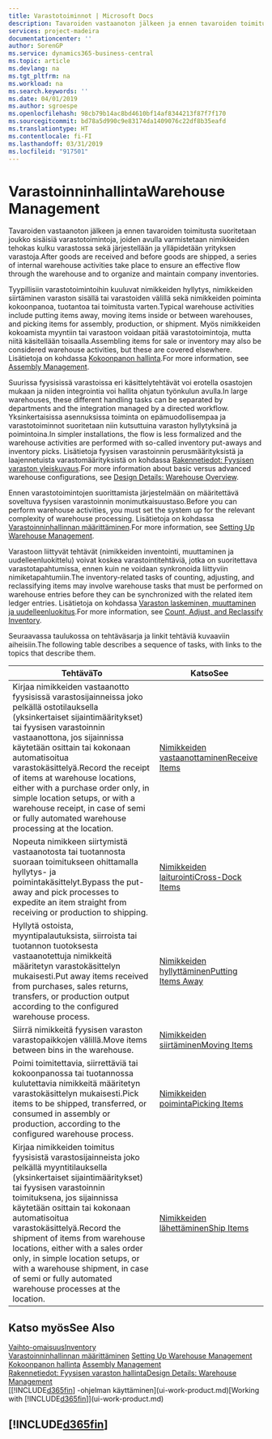 ```yaml
---
title: Varastotoiminnot | Microsoft Docs
description: Tavaroiden vastaanoton jälkeen ja ennen tavaroiden toimitusta suoritetaan joukko sisäisiä varastotoimintoja, joiden avulla varmistetaan nimikkeiden tehokas kulku varastossa sekä järjestellään ja ylläpidetään yrityksen varastoja.
services: project-madeira
documentationcenter: ''
author: SorenGP
ms.service: dynamics365-business-central
ms.topic: article
ms.devlang: na
ms.tgt_pltfrm: na
ms.workload: na
ms.search.keywords: ''
ms.date: 04/01/2019
ms.author: sgroespe
ms.openlocfilehash: 98cb79b14ac8bd4610bf14af8344213f87f7f170
ms.sourcegitcommit: bd78a5d990c9e83174da1409076c22df8b35eafd
ms.translationtype: HT
ms.contentlocale: fi-FI
ms.lasthandoff: 03/31/2019
ms.locfileid: "917501"
---
```

# <a name="warehouse-management"></a><span data-ttu-id="7210d-103">Varastoinninhallinta</span><span class="sxs-lookup"><span data-stu-id="7210d-103">Warehouse Management</span></span>
<span data-ttu-id="7210d-104">Tavaroiden vastaanoton jälkeen ja ennen tavaroiden toimitusta suoritetaan joukko sisäisiä varastotoimintoja, joiden avulla varmistetaan nimikkeiden tehokas kulku varastossa sekä järjestellään ja ylläpidetään yrityksen varastoja.</span><span class="sxs-lookup"><span data-stu-id="7210d-104">After goods are received and before goods are shipped, a series of internal warehouse activities take place to ensure an effective flow through the warehouse and to organize and maintain company inventories.</span></span>

<span data-ttu-id="7210d-105">Tyypillisiin varastotoimintoihin kuuluvat nimikkeiden hyllytys, nimikkeiden siirtäminen varaston sisällä tai varastoiden välillä sekä nimikkeiden poiminta kokoonpanoa, tuotantoa tai toimitusta varten.</span><span class="sxs-lookup"><span data-stu-id="7210d-105">Typical warehouse activities include putting items away, moving items inside or between warehouses, and picking items for assembly, production, or shipment.</span></span> <span data-ttu-id="7210d-106">Myös nimikkeiden kokoamista myyntiin tai varastoon voidaan pitää varastotoimintoja, mutta niitä käsitellään toisaalla.</span><span class="sxs-lookup"><span data-stu-id="7210d-106">Assembling items for sale or inventory may also be considered warehouse activities, but these are covered elsewhere.</span></span> <span data-ttu-id="7210d-107">Lisätietoja on kohdassa [Kokoonpanon hallinta](assembly-assemble-items.md).</span><span class="sxs-lookup"><span data-stu-id="7210d-107">For more information, see [Assembly Management](assembly-assemble-items.md).</span></span>  

<span data-ttu-id="7210d-108">Suurissa fyysisissä varastoissa eri käsittelytehtävät voi erotella osastojen mukaan ja niiden integrointia voi hallita ohjatun työnkulun avulla.</span><span class="sxs-lookup"><span data-stu-id="7210d-108">In large warehouses, these different handling tasks can be separated by departments and the integration managed by a directed workflow.</span></span> <span data-ttu-id="7210d-109">Yksinkertaisissa asennuksissa toiminta on epämuodollisempaa ja varastotoiminnot suoritetaan niin kutsuttuina varaston hyllytyksinä ja poimintoina.</span><span class="sxs-lookup"><span data-stu-id="7210d-109">In simpler installations, the flow is less formalized and the warehouse activities are performed with so-called inventory put-aways and inventory picks.</span></span> <span data-ttu-id="7210d-110">Lisätietoja fyysisen varastoinnin perusmäärityksistä ja laajennetuista varastomäärityksistä on kohdassa [Rakennetiedot: Fyysisen varaston yleiskuvaus](design-details-warehouse-overview.md).</span><span class="sxs-lookup"><span data-stu-id="7210d-110">For more information about basic versus advanced warehouse configurations, see [Design Details: Warehouse Overview](design-details-warehouse-overview.md).</span></span>

<span data-ttu-id="7210d-111">Ennen varastotoimintojen suorittamista järjestelmään on määritettävä soveltuva fyysisen varastoinnin monimutkaisuustaso.</span><span class="sxs-lookup"><span data-stu-id="7210d-111">Before you can perform warehouse activities, you must set the system up for the relevant complexity of warehouse processing.</span></span> <span data-ttu-id="7210d-112">Lisätietoja on kohdassa [Varastoinninhallinnan määrittäminen](warehouse-setup-warehouse.md).</span><span class="sxs-lookup"><span data-stu-id="7210d-112">For more information, see [Setting Up Warehouse Management](warehouse-setup-warehouse.md).</span></span>

<span data-ttu-id="7210d-113">Varastoon liittyvät tehtävät (nimikkeiden inventointi, muuttaminen ja uudelleenluokittelu) voivat koskea varastointitehtäviä, jotka on suoritettava varastotapahtumissa, ennen kuin ne voidaan synkronoida liittyviin nimiketapahtumiin.</span><span class="sxs-lookup"><span data-stu-id="7210d-113">The inventory-related tasks of counting, adjusting, and reclassifying items may involve warehouse tasks that must be performed on warehouse entries before they can be synchronized with the related item ledger entries.</span></span> <span data-ttu-id="7210d-114">Lisätietoja on kohdassa [Varaston laskeminen, muuttaminen ja uudelleenluokitus](inventory-how-count-adjust-reclassify.md).</span><span class="sxs-lookup"><span data-stu-id="7210d-114">For more information, see [Count, Adjust, and Reclassify Inventory](inventory-how-count-adjust-reclassify.md).</span></span>

 <span data-ttu-id="7210d-115">Seuraavassa taulukossa on tehtäväsarja ja linkit tehtäviä kuvaaviin aiheisiin.</span><span class="sxs-lookup"><span data-stu-id="7210d-115">The following table describes a sequence of tasks, with links to the topics that describe them.</span></span>   

|<span data-ttu-id="7210d-116">**Tehtävä**</span><span class="sxs-lookup"><span data-stu-id="7210d-116">**To**</span></span>|<span data-ttu-id="7210d-117">**Katso**</span><span class="sxs-lookup"><span data-stu-id="7210d-117">**See**</span></span>|  
|------------|-------------|  
|<span data-ttu-id="7210d-118">Kirjaa nimikkeiden vastaanotto fyysisissä varastosijainneissa joko pelkällä ostotilauksella (yksinkertaiset sijaintimääritykset) tai fyysisen varastoinnin vastaanottona, jos sijainnissa käytetään osittain tai kokonaan automatisoitua varastokäsittelyä.</span><span class="sxs-lookup"><span data-stu-id="7210d-118">Record the receipt of items at warehouse locations, either with a purchase order only, in simple location setups, or with a warehouse receipt, in case of semi or fully automated warehouse processing at the location.</span></span>|[<span data-ttu-id="7210d-119">Nimikkeiden vastaanottaminen</span><span class="sxs-lookup"><span data-stu-id="7210d-119">Receive Items</span></span>](warehouse-how-receive-items.md)|
|<span data-ttu-id="7210d-120">Nopeuta nimikkeen siirtymistä vastaanotosta tai tuotannosta suoraan toimitukseen ohittamalla hyllytys- ja poimintakäsittelyt.</span><span class="sxs-lookup"><span data-stu-id="7210d-120">Bypass the put-away and pick processes to expedite an item straight from receiving or production to shipping.</span></span>|[<span data-ttu-id="7210d-121">Nimikkeiden laiturointi</span><span class="sxs-lookup"><span data-stu-id="7210d-121">Cross-Dock Items</span></span>](warehouse-how-to-cross-dock-items.md)|    
|<span data-ttu-id="7210d-122">Hyllytä ostoista, myyntipalautuksista, siirroista tai tuotannon tuotoksesta vastaanotettuja nimikkeitä määritetyn varastokäsittelyn mukaisesti.</span><span class="sxs-lookup"><span data-stu-id="7210d-122">Put away items received from purchases, sales returns, transfers, or production output according to the configured warehouse process.</span></span>|[<span data-ttu-id="7210d-123">Nimikkeiden hyllyttäminen</span><span class="sxs-lookup"><span data-stu-id="7210d-123">Putting Items Away</span></span>](warehouse-put-away-items.md)|
|<span data-ttu-id="7210d-124">Siirrä nimikkeitä fyysisen varaston varastopaikkojen välillä.</span><span class="sxs-lookup"><span data-stu-id="7210d-124">Move items between bins in the warehouse.</span></span>|[<span data-ttu-id="7210d-125">Nimikkeiden siirtäminen</span><span class="sxs-lookup"><span data-stu-id="7210d-125">Moving Items</span></span>](warehouse-move-items.md)|
|<span data-ttu-id="7210d-126">Poimi toimitettavia, siirrettäviä tai kokoonpanossa tai tuotannossa kulutettavia nimikkeitä määritetyn varastokäsittelyn mukaisesti.</span><span class="sxs-lookup"><span data-stu-id="7210d-126">Pick items to be shipped, transferred, or consumed in assembly or production, according to the configured warehouse process.</span></span>|[<span data-ttu-id="7210d-127">Nimikkeiden poiminta</span><span class="sxs-lookup"><span data-stu-id="7210d-127">Picking Items</span></span>](warehouse-pick-items.md)|
|<span data-ttu-id="7210d-128">Kirjaa nimikkeiden toimitus fyysisistä varastosijainneista joko pelkällä myyntitilauksella (yksinkertaiset sijaintimääritykset) tai fyysisen varastoinnin toimituksena, jos sijainnissa käytetään osittain tai kokonaan automatisoitua varastokäsittelyä.</span><span class="sxs-lookup"><span data-stu-id="7210d-128">Record the shipment of items from warehouse locations, either with a sales order only, in simple location setups, or with a warehouse shipment, in case of semi or fully automated warehouse processes at the location.</span></span>|[<span data-ttu-id="7210d-129">Nimikkeiden lähettäminen</span><span class="sxs-lookup"><span data-stu-id="7210d-129">Ship Items</span></span>](warehouse-how-ship-items.md)|  

## <a name="see-also"></a><span data-ttu-id="7210d-130">Katso myös</span><span class="sxs-lookup"><span data-stu-id="7210d-130">See Also</span></span>  
[<span data-ttu-id="7210d-131">Vaihto-omaisuus</span><span class="sxs-lookup"><span data-stu-id="7210d-131">Inventory</span></span>](inventory-manage-inventory.md)  
<span data-ttu-id="7210d-132">[Varastoinninhallinnan määrittäminen](warehouse-setup-warehouse.md)   </span><span class="sxs-lookup"><span data-stu-id="7210d-132">[Setting Up Warehouse Management](warehouse-setup-warehouse.md)   </span></span>  
<span data-ttu-id="7210d-133">[Kokoonpanon hallinta](assembly-assemble-items.md)  </span><span class="sxs-lookup"><span data-stu-id="7210d-133">[Assembly Management](assembly-assemble-items.md)  </span></span>  
[<span data-ttu-id="7210d-134">Rakennetiedot: Fyysisen varaston hallinta</span><span class="sxs-lookup"><span data-stu-id="7210d-134">Design Details: Warehouse Management</span></span>](design-details-warehouse-management.md)  
<span data-ttu-id="7210d-135">[[!INCLUDE[d365fin](includes/d365fin_md.md)] -ohjelman käyttäminen](ui-work-product.md)</span><span class="sxs-lookup"><span data-stu-id="7210d-135">[Working with [!INCLUDE[d365fin](includes/d365fin_md.md)]](ui-work-product.md)</span></span>  

## [!INCLUDE[d365fin](includes/free_trial_md.md)]  
